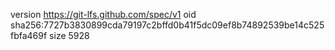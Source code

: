version https://git-lfs.github.com/spec/v1
oid sha256:7727b3830899cda79197c2bffd0b41f5dc09ef8b74892539be14c525fbfa469f
size 5928
